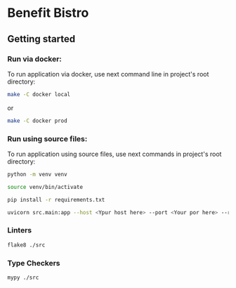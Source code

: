 # Benefit Bistro

## Getting started

### Run via docker:

To run application via docker, use next command line in 
project's root directory:

```bash
make -C docker local
```
or
```bash
make -C docker prod
```

### Run using source files:

To run application using source files, use next commands 
in project's root directory:

```bash
python -m venv venv

source venv/bin/activate

pip install -r requirements.txt

uvicorn src.main:app --host <Ypur host here> --port <Your por here> --reload
```

### Linters

```bash
flake8 ./src
```

### Type Checkers

```bash
mypy ./src
```
